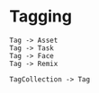 # Tagging

```d2 layout=elk theme=200
Tag -> Asset
Tag -> Task
Tag -> Face
Tag -> Remix

TagCollection -> Tag
```